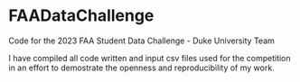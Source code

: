 # FAADataChallenge
Code for the 2023 FAA Student Data Challenge - Duke University Team

I have compiled all code written and input csv files used for the competition in an effort to demostrate the openness and reproducibility of my work.
